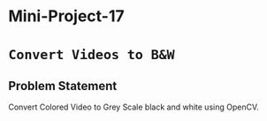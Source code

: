 # Mini-Project-17
# `Convert Videos to B&W`
## Problem Statement
Convert Colored Video to Grey Scale black and white using OpenCV.
